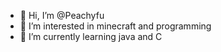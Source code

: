 - 👋 Hi, I’m @Peachyfu
- 👀 I’m interested in minecraft and programming
- 🌱 I’m currently learning java and C

<!---
Peachyfu/Peachyfu is a ✨ special ✨ repository because its `README.md` (this file) appears on your GitHub profile.
You can click the Preview link to take a look at your changes.
--->
